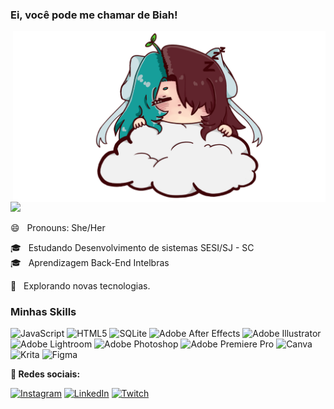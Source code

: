 ### Ei, você pode me chamar de Biah!

<img src="https://github.com/devbiah/devbiah/blob/main/000.png" min-width="400px" max-width="500px" width="500px" align="right" alt="Computador iuriCode">

<img src="https://img.shields.io/static/v1?label=my git&message=devbiah&color=f8efd4&style=for-the-badge&logo=GitHub">

<p align="left">
😄 &nbsp; Pronouns: She/Her
<p>
  
<p align="left">
🎓 &nbsp; Estudando Desenvolvimento de sistemas SESI/SJ - SC <br>
🎓 &nbsp; Aprendizagem Back-End Intelbras
<p>
  
<p align="left">
🌱 &nbsp; Explorando novas tecnologias. </strong>
<p>
  
<h3>Minhas Skills </h3>
  
![JavaScript](https://img.shields.io/badge/javascript-%23323330.svg?style=for-the-badge&logo=javascript&logoColor=%23F7DF1E) ![HTML5](https://img.shields.io/badge/html5-%23E34F26.svg?style=for-the-badge&logo=html5&logoColor=white) ![SQLite](https://img.shields.io/badge/sqlite-%2307405e.svg?style=for-the-badge&logo=sqlite&logoColor=white) ![Adobe After Effects](https://img.shields.io/badge/Adobe%20After%20Effects-9999FF.svg?style=for-the-badge&logo=Adobe%20After%20Effects&logoColor=white) ![Adobe Illustrator](https://img.shields.io/badge/adobeillustrator-%23FF9A00.svg?style=for-the-badge&logo=adobeillustrator&logoColor=white) ![Adobe Lightroom](https://img.shields.io/badge/Adobe%20Lightroom-31A8FF.svg?style=for-the-badge&logo=Adobe%20Lightroom&logoColor=white) ![Adobe Photoshop](https://img.shields.io/badge/adobephotoshop-%2331A8FF.svg?style=for-the-badge&logo=adobephotoshop&logoColor=white) 
![Adobe Premiere Pro](https://img.shields.io/badge/Adobe%20Premiere%20Pro-9999FF.svg?style=for-the-badge&logo=Adobe%20Premiere%20Pro&logoColor=white) ![Canva](https://img.shields.io/badge/Canva-%2300C4CC.svg?style=for-the-badge&logo=Canva&logoColor=white) ![Krita](https://img.shields.io/badge/Krita-203759?style=for-the-badge&logo=krita&logoColor=EEF37B) ![Figma](https://img.shields.io/badge/figma-%23F24E1E.svg?style=for-the-badge&logo=figma&logoColor=white)
  
  <p align="left">
  <strong>💌 Redes sociais:</strong>
   
[![Instagram](https://img.shields.io/badge/Instagram-%23E4405F.svg?logo=Instagram&logoColor=white)](https://instagram.com/kytsmi) [![LinkedIn](https://img.shields.io/badge/LinkedIn-%230077B5.svg?logo=linkedin&logoColor=white)](https://br.linkedin.com/in/beatriz-silva-65230b2b0) [![Twitch](https://img.shields.io/badge/Twitch-%239146FF.svg?logo=Twitch&logoColor=white)](https://twitch.tv/kytsmi) 
</p>  
